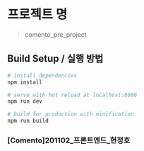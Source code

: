 # 프로젝트 명

> comento_pre_project

## Build Setup / 실행 방법

``` bash
# install dependencies
npm install

# serve with hot reload at localhost:8080
npm run dev

# build for production with minification
npm run build
```

### [Comento]201102_프론트엔드_현정호
